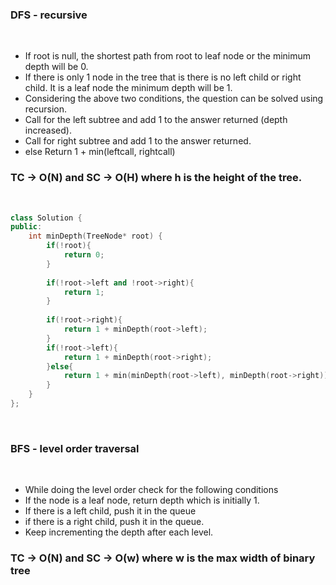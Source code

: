 ### DFS - recursive
​
- If root is null, the shortest path from root to leaf node or the minimum depth will be 0.
- If there is only 1 node in the tree that is there is no left child or right child. It is a leaf node the minimum depth will be 1.
- Considering the above two conditions, the question can be solved using recursion.
- Call for the left subtree and add 1 to the answer returned (depth increased).
- Call for right subtree and add 1 to the answer returned.
- else Return 1  + min(leftcall, rightcall)
### TC -> O(N) and SC -> O(H) where h is the height of the tree.
​
```c++
class Solution {
public:
    int minDepth(TreeNode* root) {
        if(!root){
            return 0;
        }
        
        if(!root->left and !root->right){
            return 1;
        }
        
        if(!root->right){
            return 1 + minDepth(root->left);
        }
        if(!root->left){
            return 1 + minDepth(root->right);
        }else{
            return 1 + min(minDepth(root->left), minDepth(root->right));
        }
    }
};
```
​
### BFS - level order traversal
​
- While doing the level order check for the following conditions
- If the node is a leaf node, return depth which is initially 1.
- If there is a left child, push it in the queue
- if there is a right child, push it in the queue.
- Keep incrementing the depth after each level.
​
### TC -> O(N) and SC -> O(w) where w is the max width of binary tree
